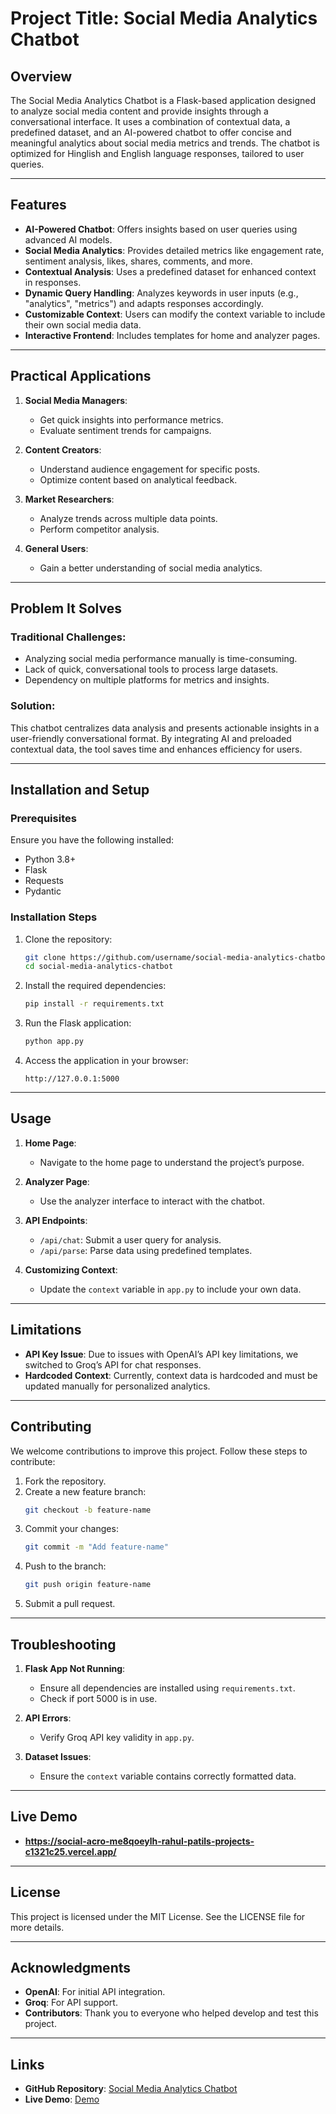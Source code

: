 # Project Title: **Social Media Analytics Chatbot**

## Overview
The Social Media Analytics Chatbot is a Flask-based application designed to analyze social media content and provide insights through a conversational interface. It uses a combination of contextual data, a predefined dataset, and an AI-powered chatbot to offer concise and meaningful analytics about social media metrics and trends. The chatbot is optimized for Hinglish and English language responses, tailored to user queries.

---

## Features

- **AI-Powered Chatbot**: Offers insights based on user queries using advanced AI models.
- **Social Media Analytics**: Provides detailed metrics like engagement rate, sentiment analysis, likes, shares, comments, and more.
- **Contextual Analysis**: Uses a predefined dataset for enhanced context in responses.
- **Dynamic Query Handling**: Analyzes keywords in user inputs (e.g., "analytics", "metrics") and adapts responses accordingly.
- **Customizable Context**: Users can modify the context variable to include their own social media data.
- **Interactive Frontend**: Includes templates for home and analyzer pages.

---

## Practical Applications

1. **Social Media Managers**:
   - Get quick insights into performance metrics.
   - Evaluate sentiment trends for campaigns.

2. **Content Creators**:
   - Understand audience engagement for specific posts.
   - Optimize content based on analytical feedback.

3. **Market Researchers**:
   - Analyze trends across multiple data points.
   - Perform competitor analysis.

4. **General Users**:
   - Gain a better understanding of social media analytics.

---

## Problem It Solves

### Traditional Challenges:
- Analyzing social media performance manually is time-consuming.
- Lack of quick, conversational tools to process large datasets.
- Dependency on multiple platforms for metrics and insights.

### Solution:
This chatbot centralizes data analysis and presents actionable insights in a user-friendly conversational format. By integrating AI and preloaded contextual data, the tool saves time and enhances efficiency for users.

---

## Installation and Setup

### Prerequisites
Ensure you have the following installed:

- Python 3.8+
- Flask
- Requests
- Pydantic

### Installation Steps

1. Clone the repository:
   ```bash
   git clone https://github.com/username/social-media-analytics-chatbot.git
   cd social-media-analytics-chatbot
   ```

2. Install the required dependencies:
   ```bash
   pip install -r requirements.txt
   ```

3. Run the Flask application:
   ```bash
   python app.py
   ```

4. Access the application in your browser:
   ```
   http://127.0.0.1:5000
   ```

---

## Usage

1. **Home Page**:
   - Navigate to the home page to understand the project’s purpose.

2. **Analyzer Page**:
   - Use the analyzer interface to interact with the chatbot.

3. **API Endpoints**:
   - `/api/chat`: Submit a user query for analysis.
   - `/api/parse`: Parse data using predefined templates.

4. **Customizing Context**:
   - Update the `context` variable in `app.py` to include your own data.

---

## Limitations

- **API Key Issue**: Due to issues with OpenAI’s API key limitations, we switched to Groq’s API for chat responses.
- **Hardcoded Context**: Currently, context data is hardcoded and must be updated manually for personalized analytics.

---

## Contributing

We welcome contributions to improve this project. Follow these steps to contribute:

1. Fork the repository.
2. Create a new feature branch:
   ```bash
   git checkout -b feature-name
   ```
3. Commit your changes:
   ```bash
   git commit -m "Add feature-name"
   ```
4. Push to the branch:
   ```bash
   git push origin feature-name
   ```
5. Submit a pull request.

---

## Troubleshooting

1. **Flask App Not Running**:
   - Ensure all dependencies are installed using `requirements.txt`.
   - Check if port 5000 is in use.

2. **API Errors**:
   - Verify Groq API key validity in `app.py`.

3. **Dataset Issues**:
   - Ensure the `context` variable contains correctly formatted data.

---

## Live Demo
- **https://social-acro-me8qoeylh-rahul-patils-projects-c1321c25.vercel.app/**

---

## License
This project is licensed under the MIT License. See the LICENSE file for more details.

---

## Acknowledgments

- **OpenAI**: For initial API integration.
- **Groq**: For API support.
- **Contributors**: Thank you to everyone who helped develop and test this project.

---

## Links

- **GitHub Repository**: [Social Media Analytics Chatbot](https://github.com/username/social-media-analytics-chatbot)
- **Live Demo**: [Demo](https://yourprojectwebsite.com)

